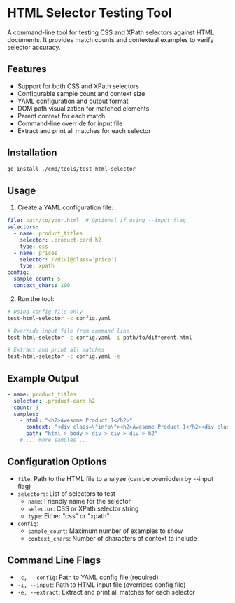# HTML Selector Testing Tool

A command-line tool for testing CSS and XPath selectors against HTML documents. It provides match counts and contextual examples to verify selector accuracy.

## Features

- Support for both CSS and XPath selectors
- Configurable sample count and context size
- YAML configuration and output format
- DOM path visualization for matched elements
- Parent context for each match
- Command-line override for input file
- Extract and print all matches for each selector

## Installation

```bash
go install ./cmd/tools/test-html-selector
```

## Usage

1. Create a YAML configuration file:

```yaml
file: path/to/your.html  # Optional if using --input flag
selectors:
  - name: product_titles
    selector: .product-card h2
    type: css
  - name: prices
    selector: //div[@class='price']
    type: xpath
config:
  sample_count: 5
  context_chars: 100
```

2. Run the tool:

```bash
# Using config file only
test-html-selector -c config.yaml

# Override input file from command line
test-html-selector -c config.yaml -i path/to/different.html

# Extract and print all matches
test-html-selector -c config.yaml -e
```

## Example Output

```yaml
- name: product_titles
  selector: .product-card h2
  count: 3
  samples:
    - html: "<h2>Awesome Product 1</h2>"
      context: "<div class=\"info\"><h2>Awesome Product 1</h2><div class=\"price\">$19.99</div></div>"
      path: "html > body > div > div > div > h2"
    # ... more samples ...
```

## Configuration Options

- `file`: Path to the HTML file to analyze (can be overridden by --input flag)
- `selectors`: List of selectors to test
  - `name`: Friendly name for the selector
  - `selector`: CSS or XPath selector string
  - `type`: Either "css" or "xpath"
- `config`:
  - `sample_count`: Maximum number of examples to show
  - `context_chars`: Number of characters of context to include

## Command Line Flags

- `-c, --config`: Path to YAML config file (required)
- `-i, --input`: Path to HTML input file (overrides config file)
- `-e, --extract`: Extract and print all matches for each selector
